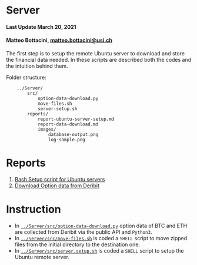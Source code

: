 # Server

#### Last Update March 20, 2021 ####
#### Matteo Bottacini, [matteo.bottacini@usi.ch](mailto:matteo.bottacini@usi.ch) ####

The first step is to setup the remote Ubuntu server to download and store the financial data needed.
In these scripts are described both the codes and the intuition behind them.


Folder structure:
~~~~
    ../Server/
        src/
            option-data-download.py
            move-files.sh
            server-setup.sh
        reports/
            report-ubuntu-server-setup.md
            report-data-download.md
            images/
                database-output.png
                log-sample.png
~~~~


# Reports

1. [Bash Setup script for Ubuntu servers](../Server/reports/report-ubuntu-server-setup.md)
2. [Download Option data from Deribit](../Server/reports/report-data-download.md)

# Instruction
* In [`../Server/src/option-data-download.py`](../Server/src/option-data-download.py) option data of BTC and ETH are collected from Deribit via the public API and `Python3`.
* In [`../Server/src/move-files.sh`](../Server/src/move-files.sh) is coded a `SHELL` script to move zipped files from the initial directory to the destination one.
* In [`../Server/src/server.setup.sh`](../Server/src/server-setup.sh) is coded a `SHELL` script to setup the Ubuntu remote server.
